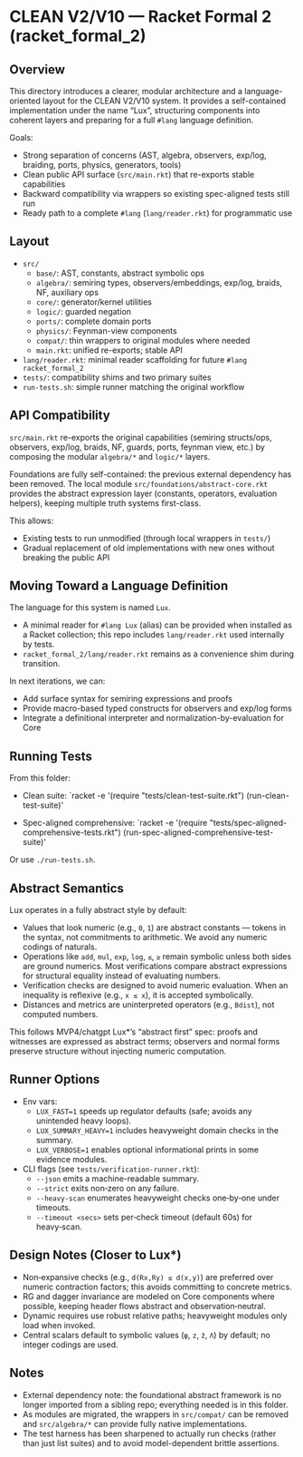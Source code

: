 <!-- (c) 2025 AI.IMPACT GmbH -->

# CLEAN V2/V10 — Racket Formal 2 (racket_formal_2)

## Overview

This directory introduces a clearer, modular architecture and a language-oriented layout for the CLEAN V2/V10 system. It provides a self-contained implementation under the name “Lux”, structuring components into coherent layers and preparing for a full `#lang` language definition.

Goals:
- Strong separation of concerns (AST, algebra, observers, exp/log, braiding, ports, physics, generators, tools)
- Clean public API surface (`src/main.rkt`) that re-exports stable capabilities
- Backward compatibility via wrappers so existing spec-aligned tests still run
- Ready path to a complete `#lang` (`lang/reader.rkt`) for programmatic use

## Layout

- `src/`
  - `base/`: AST, constants, abstract symbolic ops
  - `algebra/`: semiring types, observers/embeddings, exp/log, braids, NF, auxiliary ops
  - `core/`: generator/kernel utilities
  - `logic/`: guarded negation
  - `ports/`: complete domain ports
  - `physics/`: Feynman-view components
  - `compat/`: thin wrappers to original modules where needed
  - `main.rkt`: unified re-exports; stable API
- `lang/reader.rkt`: minimal reader scaffolding for future `#lang racket_formal_2`
- `tests/`: compatibility shims and two primary suites
- `run-tests.sh`: simple runner matching the original workflow

## API Compatibility

`src/main.rkt` re-exports the original capabilities (semiring structs/ops, observers, exp/log, braids, NF, guards, ports, feynman view, etc.) by composing the modular `algebra/*` and `logic/*` layers.

Foundations are fully self-contained: the previous external dependency has been removed. The local module `src/foundations/abstract-core.rkt` provides the abstract expression layer (constants, operators, evaluation helpers), keeping multiple truth systems first-class.

This allows:
- Existing tests to run unmodified (through local wrappers in `tests/`)
- Gradual replacement of old implementations with new ones without breaking the public API

## Moving Toward a Language Definition

The language for this system is named `Lux`.

- A minimal reader for `#lang Lux` (alias) can be provided when installed as a Racket collection; this repo includes `lang/reader.rkt` used internally by tests.
- `racket_formal_2/lang/reader.rkt` remains as a convenience shim during transition.

In next iterations, we can:
- Add surface syntax for semiring expressions and proofs
- Provide macro-based typed constructs for observers and exp/log forms
- Integrate a definitional interpreter and normalization-by-evaluation for Core

## Running Tests

From this folder:

- Clean suite:
  `racket -e '(require "tests/clean-test-suite.rkt") (run-clean-test-suite)'

- Spec-aligned comprehensive:
  `racket -e '(require "tests/spec-aligned-comprehensive-tests.rkt") (run-spec-aligned-comprehensive-test-suite)'

Or use `./run-tests.sh`.

## Abstract Semantics

Lux operates in a fully abstract style by default:
- Values that look numeric (e.g., `0`, `1`) are abstract constants — tokens in the syntax, not commitments to arithmetic. We avoid any numeric codings of naturals.
- Operations like `add`, `mul`, `exp`, `log`, `≤`, `≥` remain symbolic unless both sides are ground numerics. Most verifications compare abstract expressions for structural equality instead of evaluating numbers.
- Verification checks are designed to avoid numeric evaluation. When an inequality is reflexive (e.g., `x ≤ x`), it is accepted symbolically.
- Distances and metrics are uninterpreted operators (e.g., `Bdist`), not computed numbers.

This follows MVP4/chatgpt Lux*’s “abstract first” spec: proofs and witnesses are expressed as abstract terms; observers and normal forms preserve structure without injecting numeric computation.

## Runner Options

- Env vars:
  - `LUX_FAST=1` speeds up regulator defaults (safe; avoids any unintended heavy loops).
  - `LUX_SUMMARY_HEAVY=1` includes heavyweight domain checks in the summary.
  - `LUX_VERBOSE=1` enables optional informational prints in some evidence modules.
- CLI flags (see `tests/verification-runner.rkt`):
  - `--json` emits a machine-readable summary.
  - `--strict` exits non‑zero on any failure.
  - `--heavy-scan` enumerates heavyweight checks one‑by‑one under timeouts.
  - `--timeout <secs>` sets per‑check timeout (default 60s) for heavy‑scan.

## Design Notes (Closer to Lux*)

- Non‑expansive checks (e.g., `d(Rx,Ry) ≤ d(x,y)`) are preferred over numeric contraction factors; this avoids committing to concrete metrics.
- RG and dagger invariance are modeled on Core components where possible, keeping header flows abstract and observation‑neutral.
- Dynamic requires use robust relative paths; heavyweight modules only load when invoked.
- Central scalars default to symbolic values (`φ`, `z`, `z̄`, `Λ`) by default; no integer codings are used.

## Notes

- External dependency note: the foundational abstract framework is no longer imported from a sibling repo; everything needed is in this folder.
- As modules are migrated, the wrappers in `src/compat/` can be removed and `src/algebra/*` can provide fully native implementations.
- The test harness has been sharpened to actually run checks (rather than just list suites) and to avoid model-dependent brittle assertions.

